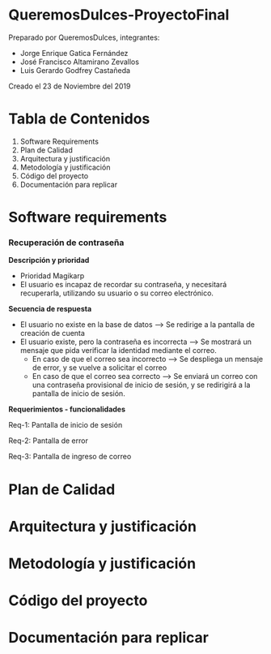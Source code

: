 # QueremosDulces-ProyectoFinal

Preparado por QueremosDulces, integrantes:
- Jorge Enrique Gatica Fernández
- José Francisco Altamirano Zevallos
- Luis Gerardo Godfrey Castañeda

Creado el 23 de Noviembre del 2019

# Tabla de Contenidos

1. Software Requirements
2. Plan de Calidad
3. Arquitectura y justificación
4. Metodología y justificación
5. Código del proyecto
6. Documentación para replicar


# Software requirements

   ### Recuperación de contraseña

   **Descripción y prioridad**
   - Prioridad Magikarp
   - El usuario es incapaz de recordar su contraseña, y necesitará recuperarla, utilizando su usuario o su correo electrónico.

   **Secuencia de respuesta**
   - El usuario no existe en la base de datos --> Se redirige a la pantalla de creación de cuenta
   - El usuario existe, pero la contraseña es incorrecta --> Se mostrará un mensaje que pida verificar la identidad mediante el correo.
      - En caso de que el correo sea incorrecto --> Se despliega un mensaje de error, y se vuelve a solicitar el correo
      - En caso de que el correo sea correcto --> Se enviará un correo con una contraseña provisional de inicio de sesión, y se redirigirá a la pantalla de inicio de sesión.

   **Requerimientos - funcionalidades**
   
   Req-1: Pantalla de inicio de sesión
   
   Req-2: Pantalla de error
   
   Req-3: Pantalla de ingreso de correo


# Plan de Calidad


# Arquitectura y justificación


# Metodología y justificación


# Código del proyecto


# Documentación para replicar


